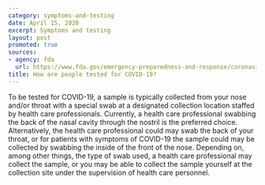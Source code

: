```yaml
---
category: symptoms-and-testing
date: April 15, 2020
excerpt: Symptoms and testing
layout: post
promoted: true
sources:
- agency: fda
  url: https://www.fda.gov/emergency-preparedness-and-response/coronavirus-disease-2019-covid-19/coronavirus-disease-2019-covid-19-frequently-asked-questions
title: How are people tested for COVID-19?
---
```


To be tested for COVID-19, a sample is typically collected from your nose and/or throat with a special swab at a designated collection location staffed by health care professionals. Currently, a health care professional swabbing the back of the nasal cavity through the nostril is the preferred choice. Alternatively, the health care professional could may swab the back of your throat, or for patients with symptoms of COVID-19 the sample could may be collected by swabbing the inside of the front of the nose. Depending on, among other things, the type of swab used, a health care professional may collect the sample, or you may be able to collect the sample yourself at the collection site under the supervision of health care personnel.